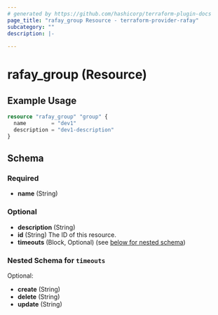 ```yaml
---
# generated by https://github.com/hashicorp/terraform-plugin-docs
page_title: "rafay_group Resource - terraform-provider-rafay"
subcategory: ""
description: |-
  
---
```


# rafay_group (Resource)



## Example Usage

```terraform
resource "rafay_group" "group" {
  name        = "dev1"
  description = "dev1-description"
}
```

<!-- schema generated by tfplugindocs -->
## Schema

### Required

- **name** (String)

### Optional

- **description** (String)
- **id** (String) The ID of this resource.
- **timeouts** (Block, Optional) (see [below for nested schema](#nestedblock--timeouts))

<a id="nestedblock--timeouts"></a>
### Nested Schema for `timeouts`

Optional:

- **create** (String)
- **delete** (String)
- **update** (String)



